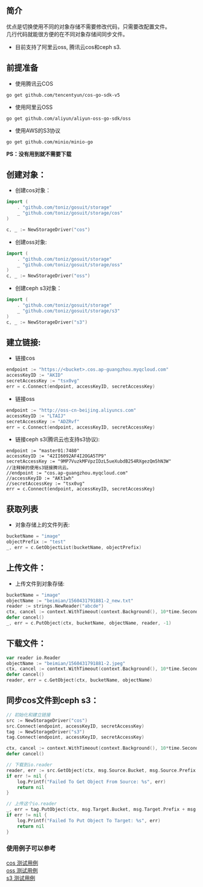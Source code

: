 ## 简介
优点是切换使用不同的对象存储不需要修改代码，只需要改配置文件。  
几行代码就能很方便的在不同对象存储间同步文件。  
* 目前支持了阿里云oss, 腾讯云cos和ceph s3.  

## 前提准备  
* 使用腾讯云COS  
```
go get github.com/tencentyun/cos-go-sdk-v5
```
* 使用阿里云OSS  
```
go get github.com/aliyun/aliyun-oss-go-sdk/oss
```
* 使用AWS的S3协议  
```
go get github.com/minio/minio-go
```
**PS：没有用到就不需要下载**

## 创建对象：
* 创建cos对象：  
``` go
import (
    . "github.com/toniz/gosuit/storage"
    _ "github.com/toniz/gosuit/storage/cos"
)

c, _ := NewStorageDriver("cos")
```

* 创建oss对象:  
``` go
import (
    . "github.com/toniz/gosuit/storage"
    _ "github.com/toniz/gosuit/storage/oss"
)
c, _ := NewStorageDriver("oss")
```

* 创建ceph s3对象：  
``` go
import (
    . "github.com/toniz/gosuit/storage"
    _ "github.com/toniz/gosuit/storage/s3"
)
c, _ := NewStorageDriver("s3")
```

## 建立链接:

* 链接cos  
``` go
endpoint := "https://<bucket>.cos.ap-guangzhou.myqcloud.com"
accessKeyID := "AKID"
secretAccessKey := "tsx0vg"
err = c.Connect(endpoint, accessKeyID, secretAccessKey)
```

* 链接oss  
``` go
endpoint := "http://oss-cn-beijing.aliyuncs.com"
accessKeyID := "LTAIJ"
secretAccessKey := "ADZRvf"
err = c.Connect(endpoint, accessKeyID, secretAccessKey)
```

* 链接ceph s3(腾讯云也支持s3协议):  
```
endpoint := "master01:7480"
accessKeyID := "42II6092AF4I2OGA5TP9"
secretAccessKey := "9MP7VuzkMFVpzIDzL5ueXubdB254RXgezQm5hN3W"
//注释掉的使用s3链接腾讯云。
//endpoint := "cos.ap-guangzhou.myqcloud.com"
//accessKeyID := "AKt1wh"
//secretAccessKey := "tsx0vg"
err = c.Connect(endpoint, accessKeyID, secretAccessKey)
```

## 获取列表
* 对象存储上的文件列表:   
``` go
bucketName = "image"
objectPrefix := "test"
_, err = c.GetObjectList(bucketName, objectPrefix)
```

## 上传文件：
* 上传文件到对象存储:  
``` go
bucketName = "image"
objectName := "beimian/1560431791881-2_new.txt"
reader := strings.NewReader("abcde")
ctx, cancel := context.WithTimeout(context.Background(), 10*time.Second)
defer cancel()
_, err = c.PutObject(ctx, bucketName, objectName, reader, -1)
```

## 下载文件：
``` go
var reader io.Reader
objectName := "beimian/1560431791881-2.jpeg"
ctx, cancel := context.WithTimeout(context.Background(), 10*time.Second)
defer cancel()
reader, err = c.GetObject(ctx, bucketName, objectName)
```

## 同步cos文件到ceph s3：
``` go
// 初始化和建立链接 
src := NewStorageDriver("cos")
src.Connect(endpoint, accessKeyID, secretAccessKey)
tag := NewStorageDriver("s3")
tag.Connect(endpoint, accessKeyID, secretAccessKey)

ctx, cancel := context.WithTimeout(context.Background(), 10*time.Second)
defer cancel()

// 下载到io.reader
reader, err := src.GetObject(ctx, msg.Source.Bucket, msg.Source.Prefix + msg.Source.Name)
if err != nil {
    log.Printf("Failed To Get Object From Source: %s", err)
    return nil
}

// 上传这个io.reader
_, err = tag.PutObject(ctx, msg.Target.Bucket, msg.Target.Prefix + msg.Target.Name, reader, -1)
if err != nil {
    log.Printf("Failed To Put Object To Target: %s", err)
    return nil
}

```

### 使用例子可以参考  
[cos 测试用例](cos/cosclient_test.go)  
[oss 测试用例](oss/ossclient_test.go)  
[s3 测试用例](s3/s3client_test.go)  


